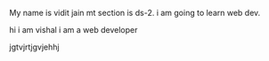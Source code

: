 My name is vidit jain
mt section is ds-2.
i am going to learn web dev.

hi i am vishal
 i am a web developer

 jgtvjrtjgvjehhj